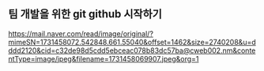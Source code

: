 ## 팀 개발을 위한 git github 시작하기

https://mail.naver.com/read/image/original/?mimeSN=1731458072.542848.661.55040&offset=1462&size=2740208&u=dddd2120&cid=c32de98d5cdd5ebceac078b83dc57ba@cweb002.nm&contentType=image/jpeg&filename=1731458069907.jpeg&org=1

<!--
**kimseongan/kimseongan** is a ✨ _special_ ✨ repository because its `README.md` (this file) appears on your GitHub profile.

Here are some ideas to get you started:

- 🔭 I’m currently working on ...
- 🌱 I’m currently learning ...
- 👯 I’m looking to collaborate on ...
- 🤔 I’m looking for help with ...
- 💬 Ask me about ...
- 📫 How to reach me: ...
- 😄 Pronouns: ...
- ⚡ Fun fact: ...
-->
